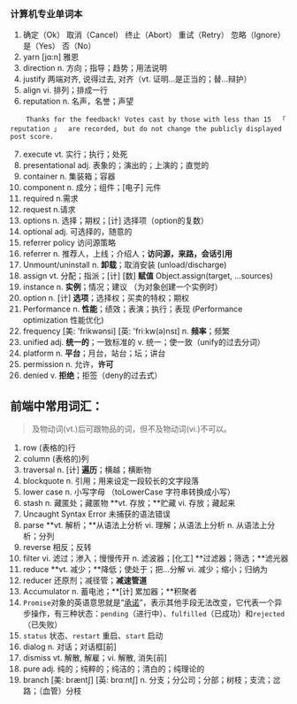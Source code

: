 ### 计算机专业单词本

1.  确定（Ok） 取消（Cancel） 终止（Abort） 重试（Retry） 忽略（Ignore） 是（Yes） 否（No）
2.  yarn [jɑ:n]  雅恩
3.  direction n. 方向；指导；趋势；用法说明
4.  justify 两端对齐, 说得过去, 对齐（vt. 证明…是正当的；替…辩护）
5.  align vi. 排列；排成一行
6.  reputation n. 名声，名誉；声望
```
	Thanks for the feedback! Votes cast by those with less than 15  「 reputation 」  are recorded, but do not change the publicly displayed post score.
```
7. execute vt. 实行；执行；处死 
8. presentational adj. 表象的；演出的；上演的；直觉的
9. container n. 集装箱；容器
10. component  n. 成分；组件；[电子] 元件
1. required  n.需求
2. request n.请求
2. options n. 选择；期权；[计] 选择项（option的复数）
3. optional adj. 可选择的，随意的
4. referrer policy 访问源策略
5. referrer n. 推荐人，上线；介绍人；**访问源，来路，会话引用**
6. Unmount/uninstall  n. **卸载**；取消安装 (unload/discharge)
7. assign vt. 分配；指派；[计] [数]   **赋值**     Object.assign(target, ...sources)
19. instance  n. **实例**；情况；建议 （为对象创建一个实例时）
20. option n. [计] **选项**；选择权；买卖的特权；期权
21. Performance n. **性能**；绩效；表演；执行；表现  (Performance optimization 性能优化)
22. frequency  [美: 'frikwənsi] [英: 'friːkw(ə)nsɪ]  n. **频率**；频繁
23. unified  adj. **统一的**；一致标准的 v. 统一；使一致（unify的过去分词）
24. platform n. **平台**；月台，站台；坛；讲台
25. permission n. 允许，**许可**
26. denied  v. **拒绝**；拒签（deny的过去式）

## 前端中常用词汇：

> 及物动词(vt.)后可跟物品的词，但不及物动词(vi.)不可以。

1. row   (表格的)行
2. column (表格的)列
3. traversal  n. [计] **遍历**；横越；横断物
4. blockquote  n. 引用；用来设定一段较长的文字段落
5. lower case  n. 小写字母 （toLowerCase  字符串转换成小写）
6. stash n. 藏匿处；藏匿物 **vt. 存放；**贮藏 vi. 存放；藏起来
7. Uncaught Syntax Error 未捕获的语法错误
8. parse  **vt. 解析；**从语法上分析 vi. 理解；从语法上分析 n. 从语法上分析；分列
9. reverse  相反；反转
10. filter  vi. 滤过；渗入；慢慢传开  n. 滤波器；[化工] **过滤器；筛选；**滤光器
11. reduce  **vt. 减少；**降低；使处于；把…分解  vi. 减少；缩小；归纳为
12. reducer  还原剂；减径管；**减速管道**
13. Accumulator  n. 蓄电池；**[计] 累加器；**积聚者
14. `Promise`对象的英语意思就是“<u>承诺</u>”，表示其他手段无法改变，它代表一个异步操作，有三种状态：`pending`（进行中）、`fulfilled`（已成功）和`rejected`（已失败）
15. `status` 状态、`restart` 重启、`start` 启动
16. dialog  n. 对话；对话框[前]
17. dismiss vt. 解散, 解雇；vi. 解散, 消失[前]
18. pure adj. 纯的；纯粹的；纯洁的；清白的；纯理论的
19. branch [美: bræntʃ] [英: brɑːntʃ] n. 分支；分公司；分部；树枝；支流；岔路；（血管）分枝

